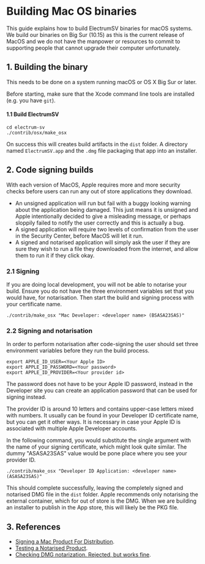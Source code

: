 Building Mac OS binaries
========================

This guide explains how to build ElectrumSV binaries for macOS systems.
We build our binaries on Big Sur (10.15) as this is the current release
of MacOS and we do not have the manpower or resources to commit to
supporting people that cannot upgrade their computer unfortunately.

## 1. Building the binary

This needs to be done on a system running macOS or OS X Big Sur or later.

Before starting, make sure that the Xcode command line tools are
installed (e.g. you have `git`).

#### 1.1 Build ElectrumSV

    cd electrum-sv
    ./contrib/osx/make_osx

On success this will creates build artifacts in the `dist` folder. A
directory named `ElectrumSV.app` and the `.dmg` file packaging that
app into an installer.

## 2. Code signing builds

With each version of MacOS, Apple requires more and more security checks
before users can run any out of store applications they download.

* An unsigned application will run but fail with a buggy looking warning
  about the application being damaged. This just means it is unsigned and
  Apple intentionally decided to give a misleading message, or perhaps
  sloppily failed to notify the user correctly and this is actually a bug.
* A signed application will require two levels of confirmation from the
  user in the Security Center, before MacOS will let it run.
* A signed and notarised application will simply ask the user if they are
  sure they wish to run a file they downloaded from the internet, and
  allow them to run it if they click okay.

### 2.1 Signing

If you are doing local development, you will not be able to notarise your
build. Ensure you do not have the three environment variables set that you
would have, for notarisation. Then start the build and signing process
with your certificate name.

    ./contrib/make_osx "Mac Developer: <developer name> (BSASA23SAS)"

### 2.2 Signing and notarisation

In order to perform notarisation after code-signing the user should set
three environment variables before they run the build process.

    export APPLE_ID_USER=<Your Apple ID>
    export APPLE_ID_PASSWORD=<Your password>
    export APPLE_ID_PROVIDER=<Your provider id>

The password does not have to be your Apple ID password, instead in the
Developer site you can create an application password that can be used
for signing instead.

The provider ID is around 10 letters and contains upper-case letters
mixed with numbers. It usually can be found in your Developer ID certificate
name, but you can get it other ways. It is necessary in case your Apple ID
is associated with multiple Apple Developer accounts.

In the following command, you would substitute the single argument with the
name of your signing certificate, which might look quite similar. The
dummy "ASASA23SAS" value would be pone place where you see your provider ID.

    ./contrib/make_osx "Developer ID Application: <developer name> (ASASA23SAS)"

This should complete successfully, leaving the completely signed and notarised
DMG file in the `dist` folder. Apple recommends only notarising the external
container, which for out of store is the DMG. When we are building an installer
to publish in the App store, this will likely be the PKG file.

## 3. References

* [Signing a Mac Product For Distribution](https://developer.apple.com/forums/thread/128166).
* [Testing a Notarised Product](https://developer.apple.com/forums/thread/130560).
* [Checking DMG notarization. Rejected, but works fine](https://developer.apple.com/forums/thread/675354).
